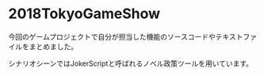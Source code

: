 # 2018TokyoGameShow

今回のゲームプロジェクトで自分が担当した機能のソースコードやテキストファイルをまとめました。

シナリオシーンではJokerScriptと呼ばれるノベル政策ツールを用いています。
